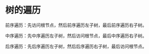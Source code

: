# 树的遍历
前序遍历：先访问根节点，然后前序遍历左子树，最后前序遍历右子树。

中序遍历：先中序遍历左子树，然后访问根节点，最后中序遍历右子树。

后序遍历：先后序遍历左子树，然后后序遍历右子树，最后访问根节点。
